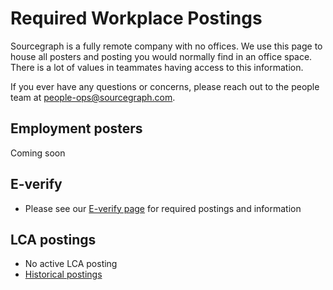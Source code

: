 # Required Workplace Postings

Sourcegraph is a fully remote company with no offices. We use this page to house all posters and posting you would normally find in an office space. There is a lot of values in teammates having access to this information.

If you ever have any questions or concerns, please reach out to the people team at [people-ops@sourcegraph.com](mailto:people-ops@sourcegraph.com).

## Employment posters

Coming soon

## **E-verify**

- Please see our [E-verify page](e-verify.md) for required postings and information

## LCA postings

- No active LCA posting
- [Historical postings](https://drive.google.com/drive/folders/1bkZW26OQ7Kv1G2JU8FKacF9KfGjmZdtA?usp=sharing)
